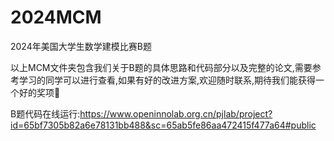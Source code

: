 # 2024MCM
2024年美国大学生数学建模比赛B题

以上MCM文件夹包含我们关于B题的具体思路和代码部分以及完整的论文,需要参考学习的同学可以进行查看,如果有好的改进方案,欢迎随时联系,期待我们能获得一个好的奖项👻

B题代码在线运行:https://www.openinnolab.org.cn/pjlab/project?id=65bf7305b82a6e78131bb488&sc=65ab5fe86aa472415f477a64#public

